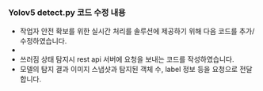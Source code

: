 ### Yolov5 detect.py 코드 수정 내용

- 작업자 안전 확보를 위한 실시간 처리를 솔루션에 제공하기 위해 다음 코드를 추가/수정하였습니다.
- 
- 쓰러짐 상태 탐지시 rest api 서버에 요청을 보내는 코드를 작성하였습니다.
- 모델의 탐지 결과 이미지 스냅샷과 탐지된 객체 수, label 정보 등을 요청으로 전달합니다.

